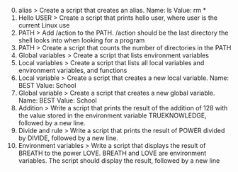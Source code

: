 0. alias > Create a script that creates an alias. Name: ls Value: rm *
1. Hello USER > Create a script that prints hello user, where user is the current Linux use
2. PATH  > Add /action to the PATH. /action should be the last directory the shell looks into when looking for a program
3. PATH > Create a script that counts the number of directories in the PATH
4. Global variables > Create a script that lists environment variables
5. Local variables > Create a script that lists all local variables and environment variables, and functions
6. Local variable > Create a script that creates a new local variable. Name: BEST Value: School
7. Global variable > Create a script that creates a new global variable. Name: BEST Value: School
8. Addition > Write a script that prints the result of the addition of 128 with the value stored in the environment variable TRUEKNOWLEDGE, followed by a new line.
9. Divide and rule > Write a script that prints the result of POWER divided by DIVIDE, followed by a new line.
10. Environment variables > Write a script that displays the result of BREATH to the power LOVE. BREATH and LOVE are environment variables. The script should display the result, followed by a new line

